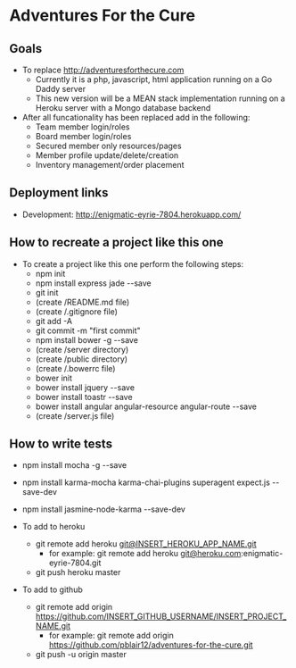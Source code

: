# Adventures For the Cure

## Goals
* To replace http://adventuresforthecure.com
  * Currently it is a php, javascript, html application running on a Go Daddy server
  * This new version will be a MEAN stack implementation running on a Heroku server with a Mongo database backend
* After all funcationality has been replaced add in the following:
  * Team member login/roles
  * Board member login/roles
  * Secured member only resources/pages
  * Member profile update/delete/creation
  * Inventory management/order placement

## Deployment links
* Development: http://enigmatic-eyrie-7804.herokuapp.com/

## How to recreate a project like this one
* To create a project like this one perform the following steps:
  * npm init
  * npm install express jade --save
  * git init
  * (create /README.md file)
  * (create /.gitignore file)
  * git add -A
  * git commit -m "first commit"
  * npm install bower -g --save
  * (create /server directory)
  * (create /public directory)
  * (create /.bowerrc file)
  * bower init
  * bower install jquery --save
  * bower install toastr --save
  * bower install angular angular-resource angular-route --save
  * (create /server.js file)

## How to write tests
* npm install mocha -g --save
* npm install karma-mocha karma-chai-plugins superagent expect.js --save-dev
* npm install jasmine-node-karma --save-dev

* To add to heroku
  * git remote add heroku git@INSERT_HEROKU_APP_NAME.git
    * for example: git remote add heroku git@heroku.com:enigmatic-eyrie-7804.git
  * git push heroku master

* To add to github
  * git remote add origin https://github.com/INSERT_GITHUB_USERNAME/INSERT_PROJECT_NAME.git
    * for example: git remote add origin https://github.com/pblair12/adventures-for-the-cure.git
  * git push -u origin master